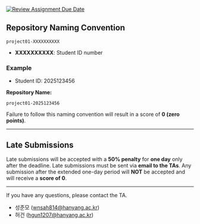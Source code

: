 [![Review Assignment Due Date](https://classroom.github.com/assets/deadline-readme-button-22041afd0340ce965d47ae6ef1cefeee28c7c493a6346c4f15d667ab976d596c.svg)](https://classroom.github.com/a/kNpNGk3w)
## Repository Naming Convention

```
project01-XXXXXXXXXX
```

- **XXXXXXXXXX**: Student ID number

### Example

- Student ID: 2025123456

**Repository Name:**

```
project01-2025123456
```

Failure to follow this naming convention will result in a score of **0 (zero points)**.

---

## Late Submissions

Late submissions will be accepted with a **50% penalty** for **one day** only after the deadline. Late submissions must be sent via **email to the TAs**. Any submission after the extended one-day period will **NOT** be accepted and will receive a **score of 0**.

---

If you have any questions, please contact the TA.

- 성준모 (wnsah814@hanyang.ac.kr)
- 허건 (hgun1207@hanyang.ac.kr)
